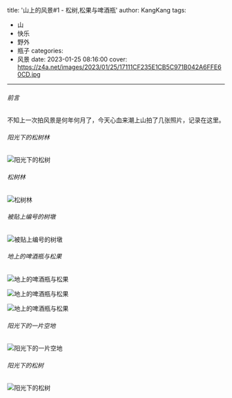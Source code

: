 title: '山上的风景#1 - 松树,松果与啤酒瓶'
author: KangKang
tags:
  - 山
  - 快乐
  - 野外
  - 瓶子
categories:
  - 风景
date: 2023-01-25 08:16:00
cover: https://z4a.net/images/2023/01/25/17111CF235E1CB5C971B042A6FFE60CD.jpg
---
###### 前言
不知上一次拍风景是何年何月了，今天心血来潮上山拍了几张照片，记录在这里。
###### 阳光下的松树林
![阳光下的松树](https://z4a.net/images/2023/01/25/image9032b91b97bf0365.png)

###### 松树林
![松树林](https://z4a.net/images/2023/01/25/848D2BE45666A71901BFD2E4ED3764FE.jpg)

###### 被贴上编号的树墩
![被贴上编号的树墩](https://z4a.net/images/2023/01/25/4AB7BA40A1A4B9C2CB33C8456ADEB7B9.jpg)

###### 地上的啤酒瓶与松果
![地上的啤酒瓶与松果](https://z4a.net/images/2023/01/25/D708636E8D00E2D22F770CF0B2331692.jpg)

![地上的啤酒瓶与松果](https://z4a.net/images/2023/01/25/4E7C672915A051B9764B8600657D1BA4.jpg)

![地上的啤酒瓶与松果](https://z4a.net/images/2023/01/25/5107B34A6EC53E49FDB285945DD9AAE1.jpg)

###### 阳光下的一片空地
![阳光下的一片空地](https://z4a.net/images/2023/01/25/17111CF235E1CB5C971B042A6FFE60CD.jpg)

###### 阳光下的松树
![阳光下的松树](https://z4a.net/images/2023/01/25/371F65E0A86B607FDF9FB3C3792A8928.jpg)